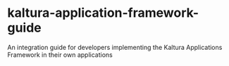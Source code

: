 # kaltura-application-framework-guide
An integration guide for developers implementing the Kaltura Applications Framework in their own applications
